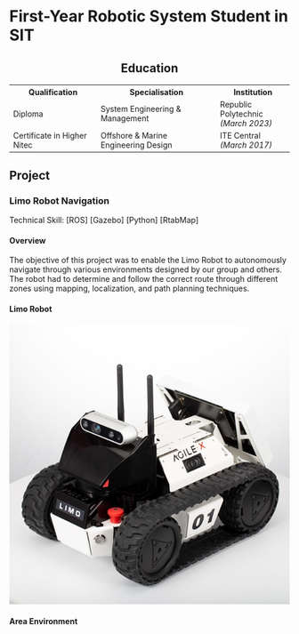 # First-Year Robotic System Student in SIT


<h2 align="center">Education</h2>

<div align="center">

<table>
  <tr>
    <th>Qualification</th>
    <th>Specialisation</th>
    <th>Institution</th>
  </tr>
  <tr>
    <td>Diploma</td>
    <td>System Engineering & Management</td>
    <td>Republic Polytechnic<br><em>(March 2023)</em></td>
  </tr>
  <tr>
    <td>Certificate in Higher Nitec</td>
    <td>Offshore & Marine Engineering Design</td>
    <td>ITE Central<br><em>(March 2017)</em></td>
  </tr>
</table>

</div>

## Project
### Limo Robot Navigation
Technical Skill: [ROS] [Gazebo] [Python] [RtabMap] 
#### Overview
The objective of this project was to enable the Limo Robot to autonomously navigate through various environments designed by our group and others. The robot had to determine and follow the correct route through different zones using mapping, localization, and path planning techniques.
#### Limo Robot
![Limo Robot](image/Limo.jpg)

#### Area Environment
